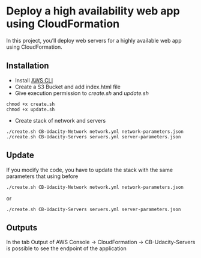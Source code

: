 # Deploy a high availability web app using CloudFormation

In this project, you’ll deploy web servers for a highly available web app using CloudFormation.

## Installation

* Install [AWS CLI](https://docs.aws.amazon.com/cli/latest/userguide/cli-chap-install.html)
* Create a S3 Bucket and add index.html file
* Give execution permission to _create.sh_ and _update.sh_
```
chmod +x create.sh
chmod +x update.sh
```
* Create stack of network and servers
```
./create.sh CB-Udacity-Network network.yml network-parameters.json
./create.sh CB-Udacity-Servers servers.yml server-parameters.json
```

## Update

If you modify the code, you have to update the stack with the same parameters that using before

```
./create.sh CB-Udacity-Network network.yml network-parameters.json
```
or
```
./create.sh CB-Udacity-Servers servers.yml server-parameters.json
```

## Outputs

In the tab Output of AWS Console -> CloudFormation -> CB-Udacity-Servers is possible to see the endpoint of the application
